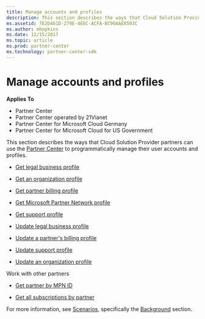 ```yaml
---
title: Manage accounts and profiles
description: This section describes the ways that Cloud Solution Provider partners can use the Partner Center to programmatically manage their user accounts and profiles.
ms.assetid: 7E2D461D-279E-4E6C-ACFA-BC96AAE8503C
ms.author: mhopkins
ms.date: 12/15/2017
ms.topic: article
ms.prod: partner-center
ms.technology: partner-center-sdk
---
```


# Manage accounts and profiles


**Applies To**

-   Partner Center
-   Partner Center operated by 21Vianet
-   Partner Center for Microsoft Cloud Germany
-   Partner Center for Microsoft Cloud for US Government

This section describes the ways that Cloud Solution Provider partners can use the [Partner Center](index.md) to programmatically manage their user accounts and profiles.

-   [Get legal business profile](get-legal-business-profile.md)

-   [Get an organization profile](get-an-organization-profile.md)

-   [Get partner billing profile](get-partner-billing-profile.md)

-   [Get Microsoft Partner Network profile](get-partner-network-profile.md)

-   [Get support profile](get-support-profile.md)

-   [Update legal business profile](update-legal-business-profile.md)

-   [Update a partner's billing profile](update-partner-billing-profile.md)

-   [Update support profile](update-support-profile.md)

-   [Update an organization profile](update-an-organization-profile.md)

Work with other partners

-   [Get partner by MPN ID](get-partner-by-mpn-id.md)

-   [Get all subscriptions by partner](get-all-subscriptions-by-partner.md)

For more information, see [Scenarios](scenarios.md), specifically the [Background](scenarios.md#background) section.

 

 




